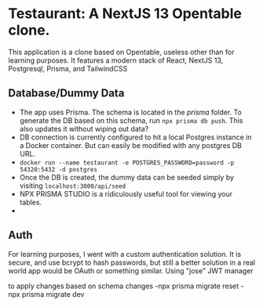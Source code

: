 # Testaurant: A NextJS 13 Opentable clone.

This application is a clone based on Opentable, useless other than for learning purposes. It features a modern stack of React, NextJS 13, Postgresql, Prisma, and TailwindCSS

## Database/Dummy Data

- The app uses Prisma. The schema is located in the _prisma_ folder. To generate the DB based on this schema, run `npx prisma db push`. This also updates it without wiping out data? 
- DB connection is currently configured to hit a local Postgres instance in a Docker container. But can easily be modified with any postgres DB URL.
- `docker run --name testaurant -e POSTGRES_PASSWORD=password -p 54320:5432 -d postgres`
- Once the DB is created, the dummy data can be seeded simply by visiting `localhost:3000/api/seed`
- NPX PRISMA STUDIO is a ridiculously useful tool for viewing your tables.
- 

## Auth

For learning purposes, I went with a custom authentication solution. It is secure, and use bcrypt to hash passwords, but still a better solution in a real world app would be OAuth or something similar. Using "jose" JWT manager

to apply changes based on schema changes
-npx prisma migrate reset
-npx prisma migrate dev